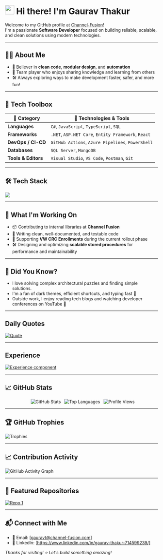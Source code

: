 # <img src="https://raw.githubusercontent.com/MartinHeinz/MartinHeinz/master/wave.gif" width="30px"> Hi there! I'm Gaurav Thakur

Welcome to my GitHub profile at [Channel-Fusion](https://github.com/ChannelFusion)!  
I'm a passionate **Software Developer** focused on building reliable, scalable, and clean solutions using modern technologies.

---
## 🧑‍💻 About Me
- 🧩 Believer in **clean code**, **modular design**, and **automation**
- 🤝 Team player who enjoys sharing knowledge and learning from others
- 🛠️ Always exploring ways to make development faster, safer, and more fun!

--- 
## 🧰 Tech Toolbox

| 🧩 **Category**    | 🔧 **Technologies & Tools**                                                           |
|--------------------|----------------------------------------------------------------------------------------|
| **Languages**       | `C#`, `JavaScript`, `TypeScript`, `SQL`                                               |
| **Frameworks**      | `.NET`, `ASP.NET Core`, `Entity Framework`, `React`                                   |
| **DevOps / CI-CD**  | `GitHub Actions`, `Azure Pipelines`, `PowerShell`                           |
| **Databases**       | `SQL Server`, `MongoDB`                                                               |
| **Tools & Editors** | `Visual Studio`, `VS Code`, `Postman`, `Git`                               |

---

## 🛠️ Tech Stack
<p align="left">
  <img src="https://skillicons.dev/icons?i=dotnet,cs,js,ts,react,azure,git,github&perline=8" />
</p>

---

## 🚀 What I'm Working On

- 📦 Contributing to internal libraries at **Channel Fusion**  
- 📘 Writing clean, well-documented, and testable code
- 🏁 Supporting **VW CRC Enrollments** during the current rollout phase
- 🛠️ Designing and optimizing **scalable stored procedures** for performance and maintainability  

---
## 🧠 Did You Know?

- I love solving complex architectural puzzles and finding simple solutions.
- I'm a fan of dark themes, efficient shortcuts, and typing fast 💨
- Outside work, I enjoy reading tech blogs and watching developer conferences on YouTube 🎥
---
## Daily Quotes 
[![Quote](https://quotes-github-readme.vercel.app/api?type=horizontal&?theme=dark&border=true)](https://github.com/gauravt-cf/github-readme-quotes)

---

## Experience
[![Experience component](https://readme-components.vercel.app/api?component=experience&company=channel%20fusion)](https://github.com/channelfusion)

---
## 📈 GitHub Stats


<div align="center">
  <img src="https://github-readme-stats.vercel.app/api?username=gauravt-cf&show_icons=true&theme=github_dark&hide_border=true" alt="GitHub Stats" />
  <img src="https://github-readme-stats.vercel.app/api/top-langs/?username=gauravt-cf&layout=compact&theme=github_dark&hide_border=true" alt="Top Languages" />
  <img src="https://komarev.com/ghpvc/?username=gauravt-cf&color=blueviolet&style=flat" alt="Profile Views" />
</div>

---

## 🏆 GitHub Trophies

![Trophies](https://github-profile-trophy.vercel.app/?username=gauravt-cf&theme=darkhub&no-frame=true&column=6)

---
## 📈 Contribution Activity
![GitHub Activity Graph](https://github-readme-activity-graph.vercel.app/graph?username=gauravt-cf&theme=tokyo-night&hide_border=true)

---
## 📌 Featured Repositories

[![Repo 1](https://img.shields.io/badge/Github%20Profile-000?style=for-the-badge&logo=github&logoColor=white)](https://github.com/gauravt-cf)

---
## 📬 Connect with Me

- 📧 Email: [gauravt@channel-fusion.com]  
- 💼 LinkedIn: [https://www.linkedin.com/in/gaurav-thakur-714599239/]  

_Thanks for visiting! ⭐ Let's build something amazing!_
